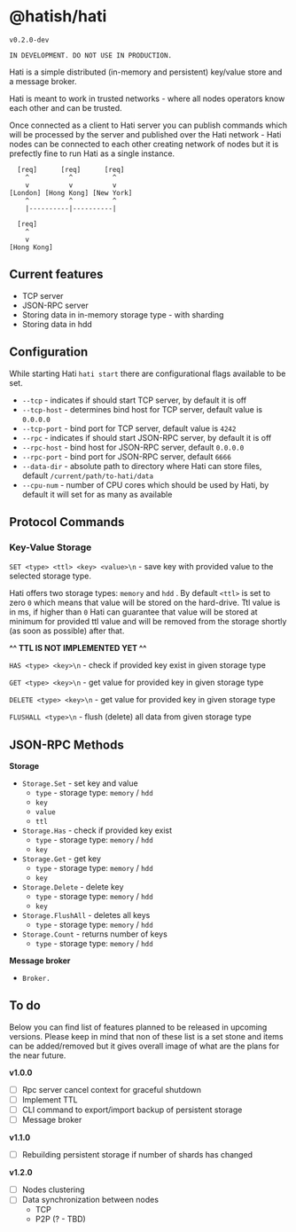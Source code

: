 # @hatish/hati

`v0.2.0-dev`

```
IN DEVELOPMENT. DO NOT USE IN PRODUCTION.
```

Hati is a simple distributed (in-memory and persistent) key/value store and a message broker.

Hati is meant to work in trusted networks - where all nodes operators know each other and can be trusted.

Once connected as a client to Hati server you can publish commands which will be processed by the server and published over the Hati network - Hati nodes can be connected to each other creating network of nodes but it is prefectly fine to run Hati as a single instance.

```
  [req]      [req]      [req]
    ^          ^          ^
    v          v          v
[London] [Hong Kong] [New York]
    ^          ^          ^
    |----------|----------|
```

```
  [req]
    ^
    v
[Hong Kong]
```

## Current features

- TCP server
- JSON-RPC server
- Storing data in in-memory storage type - with sharding
- Storing data in hdd

## Configuration

While starting Hati `hati start` there are configurational flags available to be set.

- `--tcp` - indicates if should start TCP server, by default it is off
- `--tcp-host` - determines bind host for TCP server, default value is `0.0.0.0`
- `--tcp-port` - bind port for TCP server, default value is `4242`
- `--rpc` - indicates if should start JSON-RPC server, by default it is off 
- `--rpc-host` - bind host for JSON-RPC server, default `0.0.0.0`
- `--rpc-port` - bind port for JSON-RPC server, default `6666`
- `--data-dir` - absolute path to directory where Hati can store files, default `/current/path/to-hati/data`
- `--cpu-num` - number of CPU cores which should be used by Hati, by default it will set for as many as available

## Protocol Commands

### Key-Value Storage

`SET <type> <ttl> <key> <value>\n` - save key with provided value to the selected storage type.

Hati offers two storage types: `memory` and `hdd` . By default `<ttl>` is set to zero `0` which means that value will be stored on the hard-drive. Ttl value is in ms, if higher than `0` Hati can guarantee that value will be stored at minimum for provided ttl value and will be removed from the storage shortly (as soon as possible) after that.

**^^ TTL IS NOT IMPLEMENTED YET ^^**

`HAS <type> <key>\n` - check if provided key exist in given storage type

`GET <type> <key>\n` - get value for provided key in given storage type

`DELETE <type> <key>\n` - get value for provided key in given storage type

`FLUSHALL <type>\n` - flush (delete) all data from given storage type

## JSON-RPC Methods

**Storage**
- `Storage.Set` - set key and value
  - `type` - storage type: `memory` / `hdd`
  - `key`
  - `value`
  - `ttl`
- `Storage.Has` - check if provided key exist
    - `type` - storage type: `memory` / `hdd`
    - `key`
- `Storage.Get` - get key
    - `type` - storage type: `memory` / `hdd`
    - `key`
- `Storage.Delete` - delete key
    - `type` - storage type: `memory` / `hdd`
    - `key`
- `Storage.FlushAll` - deletes all keys
    - `type` - storage type: `memory` / `hdd`
- `Storage.Count` - returns number of keys
    - `type` - storage type: `memory` / `hdd`

**Message broker**
- `Broker.`

## To do
Below you can find list of features planned to be released in upcoming versions. 
Please keep in mind that non of these list is a set stone and items can be added/removed 
but it gives overall image of what are the plans for the near future.

**v1.0.0**
- [ ] Rpc server cancel context for graceful shutdown
- [ ] Implement TTL
- [ ] CLI command to export/import backup of persistent storage 
- [ ] Message broker

**v1.1.0**
- [ ] Rebuilding persistent storage if number of shards has changed

**v1.2.0**
- [ ] Nodes clustering
- [ ] Data synchronization between nodes
  - TCP
  - P2P (? - TBD)
